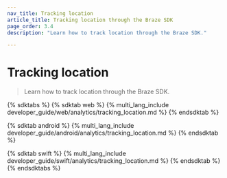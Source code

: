 ```yaml
---
nav_title: Tracking location
article_title: Tracking location through the Braze SDK
page_order: 3.4
description: "Learn how to track location through the Braze SDK."

---
```


# Tracking location

> Learn how to track location through the Braze SDK.

{% sdktabs %}
{% sdktab web %}
{% multi_lang_include developer_guide/web/analytics/tracking_location.md %}
{% endsdktab %}

{% sdktab android %}
{% multi_lang_include developer_guide/android/analytics/tracking_location.md %}
{% endsdktab %}

{% sdktab swift %}
{% multi_lang_include developer_guide/swift/analytics/tracking_location.md %}
{% endsdktab %}
{% endsdktabs %}
